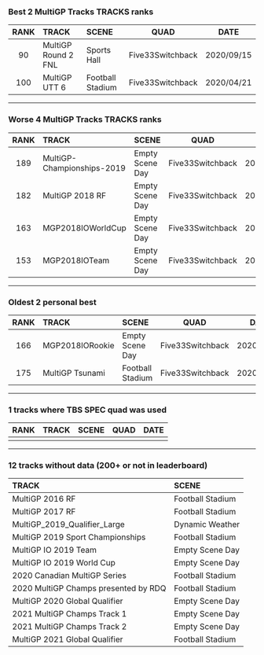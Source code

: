 ### Best 2 MultiGP Tracks TRACKS ranks
|RANK|TRACK|SCENE|QUAD|DATE|
|:---:|:---|:---|:---:|:---:|
|90|MultiGP Round 2 FNL|Sports Hall|Five33Switchback|2020/09/15|
|100|MultiGP UTT 6|Football Stadium|Five33Switchback|2020/04/21|
---
### Worse 4 MultiGP Tracks TRACKS ranks
|RANK|TRACK|SCENE|QUAD|DATE|
|:---:|:---|:---|:---:|:---:|
|189|MultiGP-Championships-2019|Empty Scene Day|Five33Switchback|2020/06/21|
|182|MultiGP 2018 RF|Empty Scene Day|Five33Switchback|2020/04/30|
|163|MGP2018IOWorldCup|Empty Scene Day|Five33Switchback|2020/08/25|
|153|MGP2018IOTeam|Empty Scene Day|Five33Switchback|2020/09/15|
---
### Oldest 2 personal best
|RANK|TRACK|SCENE|QUAD|DATE|
|:---:|:---|:---|:---:|:---:|
|166|MGP2018IORookie|Empty Scene Day|Five33Switchback|2020/04/20|
|175|MultiGP Tsunami|Football Stadium|Five33Switchback|2020/04/21|
---
### 1 tracks where TBS SPEC quad was used
|RANK|TRACK|SCENE|QUAD|DATE|
|:---:|:---|:---|:---:|:---:|
||||||
---
### 12 tracks without data (200+ or not in leaderboard)
|TRACK|SCENE|
|:---|:---|
|MultiGP 2016 RF|Football Stadium|
|MultiGP 2017 RF|Football Stadium|
|MultiGP_2019_Qualifier_Large|Dynamic Weather|
|MultiGP 2019 Sport Championships|Football Stadium|
|MultiGP IO 2019 Team|Empty Scene Day|
|MultiGP IO 2019 World Cup|Empty Scene Day|
|2020 Canadian MultiGP Series|Football Stadium|
|2020 MultiGP Champs presented by RDQ|Football Stadium|
|MultiGP 2020 Global Qualifier|Empty Scene Day|
|2021 MultiGP Champs Track 1|Empty Scene Day|
|2021 MultiGP Champs Track 2|Empty Scene Day|
|MultiGP 2021 Global Qualifier|Football Stadium|
